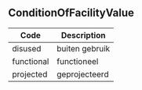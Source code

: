 ## ConditionOfFacilityValue				
				
|	Code	|	Description	|
|	---	|	---	|
|	disused	|	buiten gebruik	|
|	functional	|	functioneel	|
|	projected	|	geprojecteerd	|
